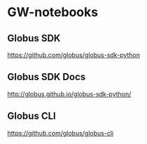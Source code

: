 # GW-notebooks

## Globus SDK
https://github.com/globus/globus-sdk-python

## Globus SDK Docs
http://globus.github.io/globus-sdk-python/

## Globus CLI
https://github.com/globus/globus-cli
